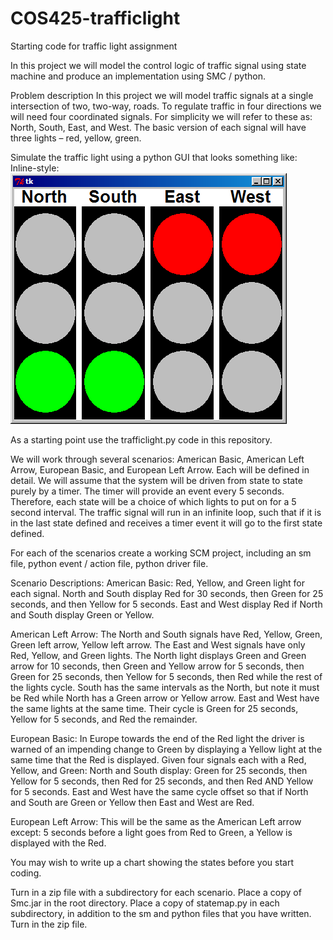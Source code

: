 # COS425-trafficlight
Starting code for traffic light assignment

In this project we will model the control logic of traffic signal using state machine and produce an implementation using SMC / python. 

Problem description
In this project we will model traffic signals at a single intersection of two, two-way, roads.  To regulate traffic in four directions we will need four coordinated signals.  For simplicity we will refer to these as: North, South, East, and West.  The basic version of each signal will have three lights – red, yellow, green.

Simulate the traffic light using a python GUI that looks something like:
Inline-style: 
![alt text](https://github.com/CovenantCS/COS425-trafficlight/blob/master/image001.png "Trafficlight image")

As a starting point use the trafficlight.py code in this repository.

We will work through several scenarios: American Basic, American Left Arrow, European Basic, and European Left Arrow.  Each will be defined in detail.  We will assume that the system will be driven from state to state purely by a timer.  The timer will provide an event every 5 seconds.  Therefore, each state will be a choice of which lights to put on for a 5 second interval. The traffic signal will run in an infinite loop, such that if it is in the last state defined and receives a timer event it will go to the first state defined.

For each of the scenarios create a working SCM project, including an sm file, python event / action file, python driver file.

Scenario Descriptions:
American Basic:  Red, Yellow, and Green light for each signal.  North and South display Red for 30 seconds, then Green for 25 seconds, and then Yellow for 5 seconds.  East and West display Red if North and South display Green or Yellow.

American Left Arrow:  The North and South signals have Red, Yellow, Green, Green left arrow, Yellow left arrow.  The East and West signals have only Red, Yellow, and Green lights.  The North light displays Green and Green arrow for 10 seconds, then Green and Yellow arrow for 5 seconds, then Green for 25 seconds, then Yellow for 5 seconds, then Red while the rest of the lights cycle.  South has the same intervals as the North, but note it must be Red while North has a Green arrow or Yellow arrow.  East and West have the same lights at the same time.  Their cycle is Green for 25 seconds, Yellow for 5 seconds, and Red the remainder. 

European Basic:  In Europe towards the end of the Red light the driver is warned of an impending change to Green by displaying a Yellow light at the same time that the Red is displayed.  Given four signals each with a Red, Yellow, and Green:  North and South display: Green for 25 seconds, then Yellow for 5 seconds, then Red for 25 seconds, and then Red AND Yellow for 5 seconds.  East and West have the same cycle offset so that if North and South are Green or Yellow then East and West are Red.

European Left Arrow:  This will be the same as the American Left arrow except:  5 seconds before a light goes from Red to Green, a Yellow is displayed with the Red.

You may wish to write up a chart showing the states before you start coding.

Turn in a zip file with a subdirectory for each scenario.  Place a copy of Smc.jar in the root directory.  Place a copy of statemap.py in each subdirectory, in addition to the sm and python files that you have written.  Turn in the zip file.
